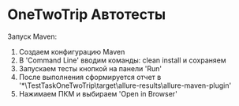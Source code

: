 # OneTwoTrip Автотесты

Запуск Maven:
1. Создаем конфигурацию Maven
2. В 'Command Line' вводим команды: clean install и сохраняем
3. Запускаем тесты кнопкой на панели 'Run'
4. После выполнения сформируется отчет в '*\TestTaskOneTwoTrip\target\allure-results\allure-maven-plugin'
5. Нажимаем ПКМ и выбираем 'Open in Browser'